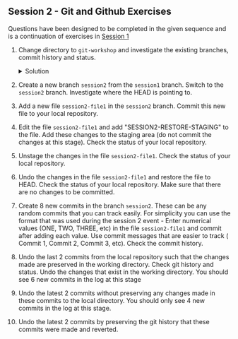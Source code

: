 Session 2  - Git and Github Exercises
---

Questions have been designed to be completed in the given sequence and is a continuation of exercises in [Session 1](Session1%20-%20Exercises.md)

1. Change directory to `git-workshop` and investigate the existing branches, commit history and status.

    <details>
    <summary>Solution</summary>

    ```bash
    cd git-workshop
    git branch
    git log
    git status
    ```
    </details>

2. Create a new branch `session2` from the `session1` branch. Switch to the `session2` branch. Investigate where the HEAD is pointing to.
3. Add a new file `session2-file1` in the `session2` branch. Commit this new file to your local repository.
4. Edit the file `session2-file1` and add "SESSION2-RESTORE-STAGING" to the file. Add these changes to the staging area (do not commit the changes at this stage). Check the status of your local repository.
5. Unstage the changes in the file `session2-file1`. Check the status of your local repository.
6. Undo the changes in the file `session2-file1` and restore the file to HEAD. Check the status of your local repository. Make sure that there are no changes to be committed.
7. Create 8 new commits in the branch `session2`. These can be any random commits that you can track easily. For simplicity you can use the format that was used during the session 2 event - Enter numerical values (ONE, TWO, THREE, etc) in the file `session2-file1` and commit after adding each value. Use commit messages that are easier to track ( Commit 1, Commit 2, Commit 3, etc). Check the commit history.
8. Undo the last 2 commits from the local repository such that the changes made are preserved in the working directory. Check git history and status. Undo the changes that exist in the working directory. You should see 6 new commits in the log at this stage
9. Undo the latest 2 commits without preserving any changes made in these commits to the local directory. You should only see 4 new commits in the log at this stage.
10. Undo the latest 2 commits by preserving the git history that these commits were made and reverted.